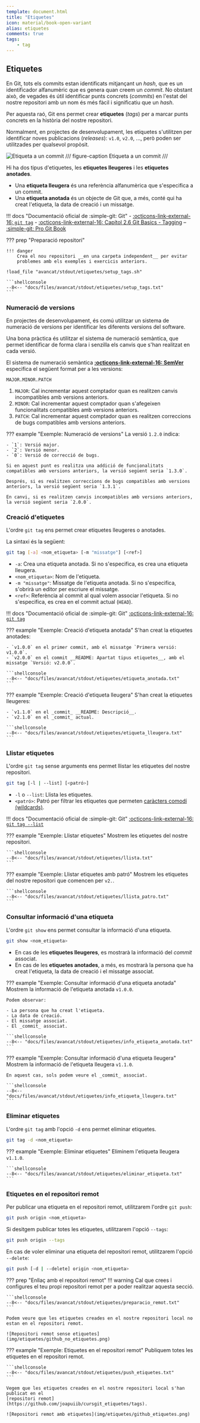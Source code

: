 ```yaml
---
template: document.html
title: "Etiquetes"
icon: material/book-open-variant
alias: etiquetes
comments: true
tags:
    - tag
---
```


## Etiquetes
En Git, tots els commits estan identificats mitjançant un _hash_, que es un identificador alfanumèric que es genera quan creem un _commit_.
No obstant això, de vegades és útil identificar punts concrets (_commits_) en l'estat del nostre repositori amb un nom és més fàcil i significatiu que un _hash_.

Per aquesta raó, Git ens permet crear __etiquetes__ (_tags_) per a marcar punts concrets en la història del nostre repositori.

Normalment, en projectes de desenvolupament, les etiquetes s'utilitzen per identificar noves publicacions (_releases_): `v1.0`, `v2.0`, ...,
però poden ser utilitzades per qualsevol propòsit.

![Etiqueta a un commit](img/etiquetes/etiquetes.png)
/// figure-caption
Etiqueta a un commit
///

Hi ha dos tipus d'etiquetes, les __etiquetes lleugeres__ i les __etiquetes anotades__.

- Una __etiqueta lleugera__ és una referència alfanumèrica que s'especifica a un commit.
- Una __etiqueta anotada__ és un objecte de Git que, a més, conté qui ha creat l'etiqueta, la data de creació i un missatge.

!!! docs "Documentació oficial de :simple-git: Git"
    - [:octicons-link-external-16: `git tag`](https://git-scm.com/docs/git-tag)
    - [:octicons-link-external-16: Capítol 2.6 Git Basics - Tagging](https://git-scm.com/book/en/v2/Git-Basics-Tagging) – [:simple-git: Pro Git Book](https://git-scm.com/book/en/v2)

??? prep "Preparació repositori"

    !!! danger
        Crea el nou repositori __en una carpeta independent__ per evitar
        problemes amb els exemples i exercicis anteriors.

    !load_file "avancat/stdout/etiquetes/setup_tags.sh"

    ```shellconsole
    --8<-- "docs/files/avancat/stdout/etiquetes/setup_tags.txt"
    ```


### Numeració de versions
En projectes de desenvolupament, és comú utilitzar un sistema de numeració de versions
per identificar les diferents versions del software.

Una bona pràctica és utilitzar el sistema de numeració semàntica,
que permet identificar de forma clara i senzilla els canvis que s'han realitzat en cada versió.

El sistema de numeració semàntica __[:octicons-link-external-16: SemVer](https://semver.org/lang/ca/)__ especifica el següent format per a les versions:

```
MAJOR.MINOR.PATCH
```

1. `MAJOR`: Cal incrementar aquest comptador quan es realitzen canvis incompatibles amb versions anteriors.
2. `MINOR`: Cal incrementar aquest comptador quan s'afegeixen funcionalitats compatibles amb versions anteriors.
3. `PATCH`: Cal incrementar aquest comptador quan es realitzen correccions de bugs compatibles amb versions anteriors.

??? example "Exemple: Numeració de versions"
    La versió `1.2.0` indica:

    - `1`: Versió major.
    - `2`: Versió menor.
    - `0`: Versió de correcció de bugs.

    Si en aquest punt es realitza una addició de funcionalitats compatibles amb versions anteriors, la versió següent seria `1.3.0`.

    Després, si es realitzen correccions de bugs compatibles amb versions anteriors, la versió següent seria `1.3.1`.

    En canvi, si es realitzen canvis incompatibles amb versions anteriors, la versió següent seria `2.0.0`.

### Creació d'etiquetes
L'ordre `git tag` ens permet crear etiquetes lleugeres o anotades.

La sintaxi és la següent:
```bash
git tag [-a] <nom_etiqueta> [-m "missatge"] [<ref>]
```

- `-a`: Crea una etiqueta anotada. Si no s'especifica, es crea una etiqueta lleugera.
- `<nom_etiqueta>`: Nom de l'etiqueta.
- `-m "missatge"`: Missatge de l'etiqueta anotada. Si no s'especifica, s'obrirà un editor per escriure el missatge.
- `<ref>`: Referència al commit al qual volem associar l'etiqueta. Si no s'especifica, es crea en el commit actual (`HEAD`).

!!! docs "Documentació oficial de :simple-git: Git"
    [:octicons-link-external-16: `git tag`](https://git-scm.com/docs/git-tag)

??? example "Exemple: Creació d'etiqueta anotada"
    S'han creat la etiquetes anotades:

    - `v1.0.0` en el primer commit, amb el missatge `Primera versió: v1.0.0`.
    - `v2.0.0` en el commit __README: Apartat tipus etiquetes__, amb el missatge `Versió: v2.0.0`.

    ```shellconsole
    --8<-- "docs/files/avancat/stdout/etiquetes/etiqueta_anotada.txt"
    ```

??? example "Exemple: Creació d'etiqueta lleugera"
    S'han creat la etiquetes lleugeres:

    - `v1.1.0` en el _commit_ __README: Descripció__.
    - `v2.1.0` en el _commit_ actual.

    ```shellconsole
    --8<-- "docs/files/avancat/stdout/etiquetes/etiqueta_lleugera.txt"
    ```

### Llistar etiquetes
L'ordre `git tag` sense arguments ens permet llistar les etiquetes del nostre repositori.

```bash
git tag [-l | --list] [<patró>]
```

- `-l` o `--list`: Llista les etiquetes.
- `<patró>`: Patró per filtrar les etiquetes que permeten [caràcters comodí (wildcards)](https://en.wikipedia.org/wiki/Wildcard_character).

!!! docs "Documentació oficial de :simple-git: Git"
    [:octicons-link-external-16: `git tag --list`](https://git-scm.com/docs/git-tag)

??? example "Exemple: Llistar etiquetes"
    Mostrem les etiquetes del nostre repositori.

    ```shellconsole
    --8<-- "docs/files/avancat/stdout/etiquetes/llista.txt"
    ```

??? example "Exemple: Llistar etiquetes amb patró"
    Mostrem les etiquetes del nostre repositori que comencen per `v2.`.

    ```shellconsole
    --8<-- "docs/files/avancat/stdout/etiquetes/llista_patro.txt"
    ```

### Consultar informació d'una etiqueta
L'ordre `git show` ens permet consultar la informació d'una etiqueta.

```bash
git show <nom_etiqueta>
```

- En cas de les __etiquetes lleugeres__, es mostrarà la informació del _commit_ associat.
- En cas de les __etiquetes anotades__, a més, es mostrarà la persona que ha creat l'etiqueta, la data de creació i el missatge associat.

??? example "Exemple: Consultar informació d'una etiqueta anotada"
    Mostrem la informació de l'etiqueta anotada `v1.0.0`.

    Podem observar:

    - La persona que ha creat l'etiqueta.
    - La data de creació.
    - El missatge associat.
    - El _commit_ associat.

    ```shellconsole
    --8<-- "docs/files/avancat/stdout/etiquetes/info_etiqueta_anotada.txt"
    ```

??? example "Exemple: Consultar informació d'una etiqueta lleugera"
    Mostrem la informació de l'etiqueta lleugera `v1.1.0`.

    En aquest cas, sols podem veure el _commit_ associat.

    ```shellconsole
    --8<-- "docs/files/avancat/stdout/etiquetes/info_etiqueta_lleugera.txt"
    ```


### Eliminar etiquetes
L'ordre `git tag` amb l'opció `-d` ens permet eliminar etiquetes.

```bash
git tag -d <nom_etiqueta>
```

??? example "Exemple: Eliminar etiquetes"
    Eliminem l'etiqueta lleugera `v1.1.0`.

    ```shellconsole
    --8<-- "docs/files/avancat/stdout/etiquetes/eliminar_etiqueta.txt"
    ```


### Etiquetes en el repositori remot
Per publicar una etiqueta en el repositori remot, utilitzarem l'ordre `git push`:

```bash
git push origin <nom_etiqueta>
```

Si desitgem publicar totes les etiquetes, utilitzarem l'opció `--tags`:

```bash
git push origin --tags
```

En cas de voler eliminar una etiqueta del repositori remot, utilitzarem l'opció `--delete`:

```bash
git push [-d | --delete] origin <nom_etiqueta>
```
??? prep "Enllaç amb el repositori remot"
    !!! warning
        Cal que crees i configures el teu propi repositori remot per a poder realitzar aquesta secció.

    ```shellconsole
    --8<-- "docs/files/avancat/stdout/etiquetes/preparacio_remot.txt"
    ```

    Podem veure que les etiquetes creades en el nostre repositori local no estan en el repositori remot.

    ![Repositori remot sense etiquetes](img/etiquetes/github_no_etiquetes.png)

??? example "Exemple: Etiquetes en el repositori remot"
    Publiquem totes les etiquetes en el repositori remot.

    ```shellconsole
    --8<-- "docs/files/avancat/stdout/etiquetes/push_etiquetes.txt"
    ```

    Vegem que les etiquetes creades en el nostre repositori local s'han publicat en el
    [repositori remot](https://github.com/joapuiib/cursgit_etiquetes/tags).

    ![Repositori remot amb etiquetes](img/etiquetes/github_etiquetes.png)
